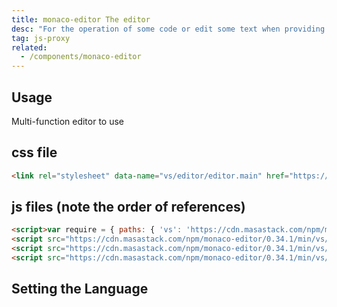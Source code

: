 ```yaml
---
title: monaco-editor The editor
desc: "For the operation of some code or edit some text when providing syntax highlighting and syntax prompt, support for custom syntax prompt, support for dynamic grammar switching, let your edit box more advanced!"
tag: js-proxy
related:
  - /components/monaco-editor
---
```


## Usage

Multi-function editor to use

## css file

```html
<link rel="stylesheet" data-name="vs/editor/editor.main" href="https://cdn.masastack.com/npm/monaco-editor/0.34.1/min/vs/editor/editor.main.css">
```

## js files (note the order of references)

```html
<script>var require = { paths: { 'vs': 'https://cdn.masastack.com/npm/monaco-editor/0.34.1/min/vs' } };</script>
<script src="https://cdn.masastack.com/npm/monaco-editor/0.34.1/min/vs/loader.js"></script>
<script src="https://cdn.masastack.com/npm/monaco-editor/0.34.1/min/vs/editor/editor.main.nls.js"></script>
<script src="https://cdn.masastack.com/npm/monaco-editor/0.34.1/min/vs/editor/editor.main.js"></script>
```

<masa-example file="Examples.components.monaco_editor.Index"></masa-example>

## Setting the Language

<masa-example file="Examples.components.monaco_editor.SwitchLanguage"></masa-example>